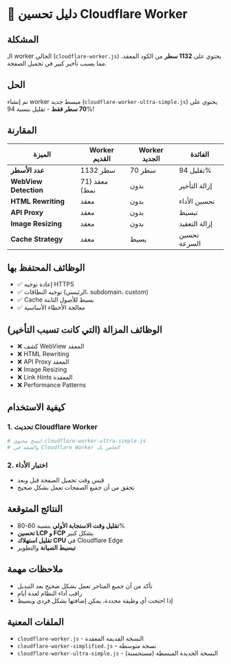 # 🚀 دليل تحسين Cloudflare Worker

## المشكلة
الـ worker الحالي (`cloudflare-worker.js`) يحتوي على **1132 سطر** من الكود المعقد، مما يسبب تأخير كبير في تحميل الصفحة.

## الحل
تم إنشاء worker مبسط جديد (`cloudflare-worker-ultra-simple.js`) يحتوي على **70 سطر فقط** - تقليل بنسبة 94%!

## المقارنة

| الميزة | Worker القديم | Worker الجديد | الفائدة |
|--------|---------------|---------------|---------|
| **عدد الأسطر** | 1132 سطر | 70 سطر | تقليل 94% |
| **WebView Detection** | معقد (71 نمط) | بدون | إزالة التأخير |
| **HTML Rewriting** | معقد | بدون | تحسين الأداء |
| **API Proxy** | معقد | بدون | تبسيط |
| **Image Resizing** | معقد | بدون | إزالة التعقيد |
| **Cache Strategy** | معقد | بسيط | تحسين السرعة |

## الوظائف المحتفظ بها
- ✅ إعادة توجيه HTTPS
- ✅ توجيه النطاقات (الرئيسي، subdomain، custom)
- ✅ Cache بسيط للأصول الثابتة
- ✅ معالجة الأخطاء الأساسية

## الوظائف المزالة (التي كانت تسبب التأخير)
- ❌ كشف WebView المعقد
- ❌ HTML Rewriting
- ❌ API Proxy المعقد
- ❌ Image Resizing
- ❌ Link Hints المعقدة
- ❌ Performance Patterns

## كيفية الاستخدام

### 1. تحديث Cloudflare Worker
```bash
# انسخ محتوى cloudflare-worker-ultra-simple.js
# والصقه في Cloudflare Worker الخاص بك
```

### 2. اختبار الأداء
- قيس وقت تحميل الصفحة قبل وبعد
- تحقق من أن جميع الصفحات تعمل بشكل صحيح

## النتائج المتوقعة
- **تقليل وقت الاستجابة الأولي** بنسبة 60-80%
- **تحسين LCP و FCP** بشكل كبير
- **تقليل استهلاك CPU** في Cloudflare Edge
- **تبسيط الصيانة** والتطوير

## ملاحظات مهمة
- تأكد من أن جميع المتاجر تعمل بشكل صحيح بعد التبديل
- راقب أداء النظام لعدة أيام
- إذا احتجت أي وظيفة محددة، يمكن إضافتها بشكل فردي وبسيط

## الملفات المعنية
- `cloudflare-worker.js` - النسخة القديمة المعقدة
- `cloudflare-worker-simplified.js` - نسخة متوسطة
- `cloudflare-worker-ultra-simple.js` - النسخة الجديدة المبسطة (مستحسنة)
